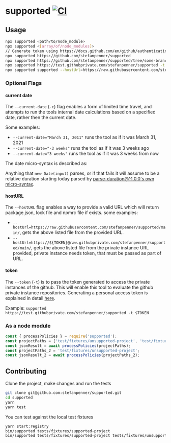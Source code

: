 
# supported [![CI](https://github.com/stefanpenner/supported/workflows/CI/badge.svg)](https://github.com/stefanpenner/supported/actions/workflows/ci.yml)

## Usage

```sh
npx supported <path/to/node_module>
npx supported <[array/of/node_modules]>
// Generate token using https://docs.github.com/en/github/authenticating-to-github/creating-a-personal-access-token
npx supported https://github.com/stefanpenner/supported
npx supported https://github.com/stefanpenner/supported/tree/some-branch
npx supported https://test.githubprivate.com/stefanpenner/supported -t $TOKEN
npx supported supported --hostUrl=https://raw.githubusercontent.com/stefanpenner/supported/main/
```

### Optional Flags

#### current date
The `--current-date` (`-c`) flag enables a form of limited time travel, and attempts to run
the tools internal date calculations based on a specified date, rather then the
current date.

Some examples:

* `--current-date="March 31, 2011"` runs the tool as if it was March 31, 2021
* `--current-date="-3 weeks"` runs the tool as if it was 3 weeks ago
* `--current-date="3 weeks"` runs the tool as if it was 3 weeks from now

The date micro-syntax is described as:

Anything that `new Date(input)` parses, or if that fails it will assume to be a
relative duration starting today parsed by
[parse-duration@^1.0.0's own micro-syntax](https://github.com/jkroso/parse-duration#available-unit-types-are).

#### hostURL
The `--hostURL` flag enables a way to provide a valid URL which will return package.json, lock file and npmrc file if exists.
some examples:

* `--hostUrl=https://raw.githubusercontent.com/stefanpenner/supported/main/`, gets the above listed file from the provided URL.
* `--hostUrl=https://${TOKEN}@raw.githubprivate.com/stefanpenner/supported/main/`, gets the above listed file from the private instance URL provided,
private instance needs token, that must be passed as part of URL.

#### token
The `--token` (`-t`) is to pass the token generated to access the private instances of the github. This will enable this tool to evaluate
the github private instance repositories. Generating a personal access token is explained in detail [here](https://docs.github.com/en/github/authenticating-to-github/creating-a-personal-access-token).

Example:
`supported https://test.githubprivate.com/stefanpenner/supported -t $TOKEN`

### As a node module


```js
const { processPolicies } = require('supported');
const projectPaths = ['test/fixtures/unsupported-project', 'test/fixtures/supported-project' ];
const jsonResult = await processPolicies(projectPaths);
const projectPaths_2 = 'test/fixtures/unsupported-project';
const jsonResult_2 = await processPolicies(projectPaths_2);
```

## Contributing

Clone the project, make changes and run the tests
```bash
git clone git@github.com:stefanpenner/supported.git
cd supported
yarn
yarn test
```
You can test against the local test fixtures
```bash
yarn start:registry
bin/supported tests/fixtures/supported-project
bin/supported tests/fixtures/supported-project tests/fixtures/unsupported-project
```
